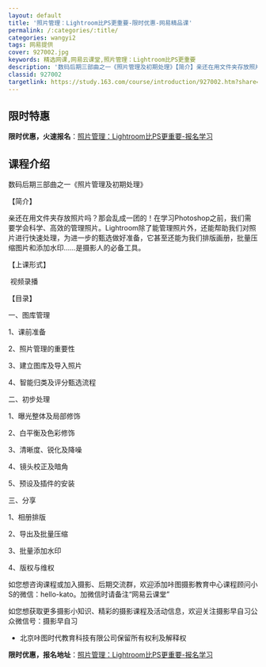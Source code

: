 ```yaml
---
layout: default
title: '照片管理：Lightroom比PS更重要-限时优惠-网易精品课'
permalink: /:categories/:title/
categories: wangyi2
tags: 网易提供
cover: 927002.jpg
keywords: 精选网课,网易云课堂,照片管理：Lightroom比PS更重要
description: '数码后期三部曲之一《照片管理及初期处理》【简介】亲还在用文件夹存放照片吗？那会乱成一团的！在学习Photoshop之前，'
classid: 927002
targetlink: https://study.163.com/course/introduction/927002.htm?share=1&shareId=1025206652&utm_campaign=share&utm_medium=iphoneShare&utm_source=&utm_u=1025206652
---
```


## 限时特惠

**限时优惠，火速报名**：[照片管理：Lightroom比PS更重要-报名学习](https://study.163.com/course/introduction/927002.htm?share=1&shareId=1025206652&utm_campaign=share&utm_medium=iphoneShare&utm_source=&utm_u=1025206652)

## 课程介绍

数码后期三部曲之一《照片管理及初期处理》



【简介】

亲还在用文件夹存放照片吗？那会乱成一团的！在学习Photoshop之前，我们需要学会科学、高效的管理照片。Lightroom除了能管理照片外，还能帮助我们对照片进行快速处理，为进一步的甄选做好准备，它甚至还能为我们排版画册，批量压缩图片和添加水印……是摄影人的必备工具。



【上课形式】

 视频录播



【目录】

一、图库管理

1、课前准备

2、照片管理的重要性

3、建立图库及导入照片

4、智能归类及评分甄选流程



二、初步处理

1、曝光整体及局部修饰

2、白平衡及色彩修饰

3、清晰度、锐化及降噪

4、镜头校正及暗角

5、预设及插件的安装



三、分享

1、相册排版

2、导出及批量压缩

3、批量添加水印

4、版权与维权



如您想咨询课程或加入摄影、后期交流群，欢迎添加咔图摄影教育中心课程顾问小S的微信：hello-kato。加微信时请备注“网易云课堂”

如您想获取更多摄影小知识、精彩的摄影课程及活动信息，欢迎关注摄影早自习公众微信号：摄影早自习



* 北京咔图时代教育科技有限公司保留所有权利及解释权

**限时优惠，报名地址**：[照片管理：Lightroom比PS更重要-报名学习](https://study.163.com/course/introduction/927002.htm?share=1&shareId=1025206652&utm_campaign=share&utm_medium=iphoneShare&utm_source=&utm_u=1025206652)

